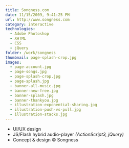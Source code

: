 ```yaml
---
title: Songness.com
date: 11/15/2009, 9:41:25 PM
url: http://www.songness.com
category: interactive
technologies:
  - Adobe Photoshop
  - XHTML
  - CSS
  - jQuery
folder: /work/songness
thumbnail: page-splash-crop.jpg
images:
  - page-account.jpg
  - page-songs.jpg
  - page-splash-crop.jpg
  - page-splash.jpg
  - banner-all-music.jpg
  - banner-new-free.jpg
  - banner-splash.jpg
  - banner-thankyou.jpg
  - illustration-exponential-sharing.jpg
  - illustration-push-vs-pull.jpg
  - illustration-stacks.jpg
---
```


- UI/UX design
- JS/Flash hybrid audio-player _(ActionScript3, jQuery)_
- Concept & design © Songness
